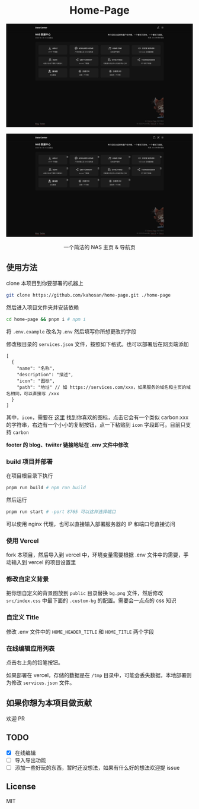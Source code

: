 <h1 align="center">Home-Page</h1>

![normal](.github/image/normal.png)

![edit](.github/image/edit.png)

<p align="center">一个简洁的 NAS 主页 & 导航页</p>

## 使用方法

clone 本项目到你要部署的机器上

```bash
git clone https://github.com/kahosan/home-page.git ./home-page
```

然后进入项目文件夹并安装依赖

```bash
cd home-page && pnpm i # npm i
```

将 `.env.example` 改名为 .`env` 然后填写你所想更改的字段

修改根目录的 `services.json` 文件，按照如下格式。也可以部署后在网页端添加

```json5
[
  {
    "name": "名称",
    "description": "描述",
    "icon": "图标",
    "path": "地址" // 如 https://services.com/xxx，如果服务的域名和主页的域名相同，可以直接写 /xxx
  }
]
```

其中，`icon`，需要在 [这里](https://icones.js.org/collection/carbon) 找到你喜欢的图标，点击它会有一个类似 carbon:xxx 的字符串，右边有一个小小的复制按钮，点一下粘贴到 `icon` 字段即可。目前只支持 `carbon`

**footer 的 blog、twiiter 链接地址在 .env 文件中修改**

### build 项目并部署

在项目根目录下执行

```bash
pnpm run build # npm run build
```

然后运行

```bash
pnpm run start # -port 8765 可以这样选择端口
```

可以使用 nginx 代理，也可以直接输入部署服务器的 IP 和端口号直接访问

### 使用 Vercel

fork 本项目，然后导入到 vercel 中，环境变量需要根据 .env 文件中的需要，手动输入到 vercel 的项目设置里

### 修改自定义背景

把你想自定义的背景图放到 `public` 目录替换 `bg.png` 文件，然后修改 `src/index.css` 中最下面的 `.custom-bg` 的配置。需要会一点点的 css 知识

### 自定义 Title

修改 .env 文件中的 `HOME_HEADER_TITLE` 和 `HOME_TITLE` 两个字段

### 在线编辑应用列表

点击右上角的铅笔按钮。

如果部署在 vercel，存储的数据是在 `/tmp` 目录中，可能会丢失数据，本地部署则为修改 `services.json` 文件。

## 如果你想为本项目做贡献

欢迎 PR

## TODO

- [x] 在线编辑
- [ ] 导入导出功能
- [ ] 添加一些好玩的东西，暂时还没想法，如果有什么好的想法欢迎提 issue

## License

MIT
